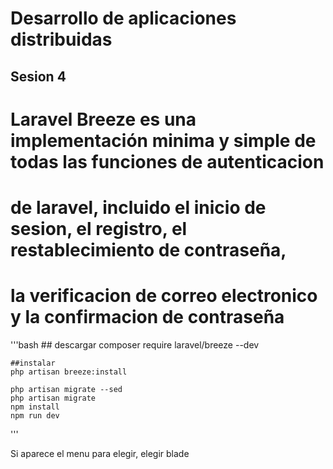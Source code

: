 # Desarrollo de aplicaciones distribuidas
## Sesion 4

# Laravel Breeze es una implementación minima y simple de todas las funciones de autenticacion
# de laravel, incluido el inicio de sesion, el registro, el restablecimiento de contraseña,
# la verificacion de correo electronico y la confirmacion de contraseña
'''bash
    ## descargar
    composer require laravel/breeze --dev

    ##instalar
    php artisan breeze:install

    php artisan migrate --sed
    php artisan migrate
    npm install
    npm run dev
'''

Si aparece el menu para elegir, elegir blade
